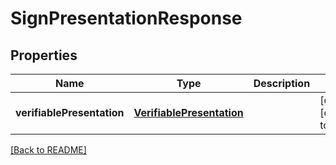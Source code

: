 # SignPresentationResponse

## Properties

| Name                       | Type                                                    | Description | Notes                        |
| -------------------------- | ------------------------------------------------------- | ----------- | ---------------------------- |
| **verifiablePresentation** | [**VerifiablePresentation**](VerifiablePresentation.md) |             | [optional] [default to null] |

[[Back to README]](/README.md)